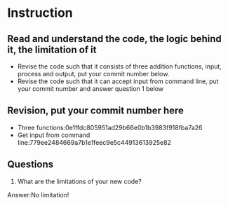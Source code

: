 ﻿# Instruction

## Read and understand the code, the logic behind it, the limitation of it
* Revise the code such that it consists of three addition functions, input, process and output, put your commit number below.
* Revise the code such that it can accept input from command line, put your commit number and answer question 1 below

## Revision, put your commit number here
* Three functions:0e1ffdc805951ad29b66e0b1b3983f918fba7a26
* Get input from command line:779ee2484669a7b1e1feec9e5c44913613925e82

## Questions
1. What are the limitations of your new code?

Answer:No limitation!